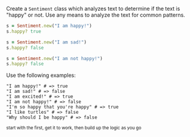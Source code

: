 Create a `Sentiment` class which analyzes text to determine if the text is "happy" or not. Use any means to analyze the text for common patterns.

```rb
s = Sentiment.new("I am happy!")
s.happy? true

s = Sentiment.new("I am sad!")
s.happy? false

s = Sentiment.new("I am not happy!")
s.happy? false
```

Use the following examples:

```
"I am happy!" # => true
"I am sad!" # => false
"I am excited!" # => true
"I am not happy!" # => false
"I'm so happy that you're happy" # => true
"I like turtles" # => false
"Why should I be happy" # => false
```

<small>start with the first, get it to work, then build up the logic as you go</small>
